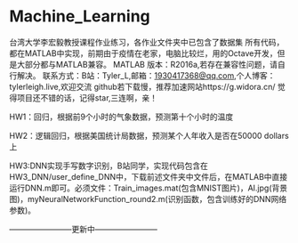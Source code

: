 # Machine_Learning
台湾大学李宏毅教授课程作业练习，各作业文件夹中已包含了数据集
所有代码，都在MATLAB中实现，前期由于疫情在老家，电脑比较烂，用的Octave开发，但是大部分都与MATLAB兼容。
MATLAB 版本：R2016a,若存在兼容性问题，请自行解决。
联系方式：B站：Tyler_L,邮箱：1930417368@qq.com,个人博客：tylerleigh.live,欢迎交流
github若下载慢，推荐加速网站https://g.widora.cn/
觉得项目还不错的话，记得star,三连啊，亲！

HW1：回归，根据前9个小时的气象数据，预测第十个小时的温度

HW2：逻辑回归，根据美国统计局数据，预测某个人年收入是否在50000 dollars上

HW3:DNN实现手写数字识别，B站同学，实现代码包含在HW3_DNN/user_define_DNN中，下载前述文件夹中文件后，在MATLAB中直接运行DNN.m即可。必须文件：Train_images.mat(包含MNIST图片)，AI.jpg(背景图)，myNeuralNetworkFunction_round2.m(识别函数，包含训练好的DNN网络参数)。

————————更新中————————
